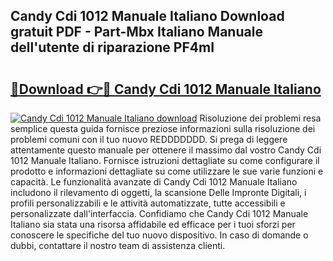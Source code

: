 ## Candy Cdi 1012 Manuale Italiano Download gratuit PDF - Part-Mbx Italiano Manuale dell'utente di riparazione PF4mI

# <h2><a href="http://dfgt3p.blite.top/?on=Candy+Cdi+1012+Manuale+Italiano">🔗Download 👉🔴 Candy Cdi 1012 Manuale Italiano</a></h2>

[![Candy Cdi 1012 Manuale Italiano download](https://i.imgur.com/lujVjoI.png)](http://dfgt3p.blite.top/?on=Candy+Cdi+1012+Manuale+Italiano)
Risoluzione dei problemi resa semplice questa guida fornisce preziose informazioni sulla risoluzione dei problemi comuni con il tuo nuovo REDDDDDDD. Si prega di leggere attentamente questo manuale per ottenere il massimo dal vostro Candy Cdi 1012 Manuale Italiano. Fornisce istruzioni dettagliate su come configurare il prodotto e informazioni dettagliate su come utilizzare le sue varie funzioni e capacità. Le funzionalità avanzate di Candy Cdi 1012 Manuale Italiano includono il rilevamento di oggetti, la scansione Delle Impronte Digitali, i profili personalizzabili e le attività automatizzate, tutte accessibili e personalizzate dall'interfaccia. Confidiamo che Candy Cdi 1012 Manuale Italiano sia stata una risorsa affidabile ed efficace per i tuoi sforzi per conoscere le specifiche del tuo nuovo dispositivo. In caso di domande o dubbi, contattare il nostro team di assistenza clienti.

